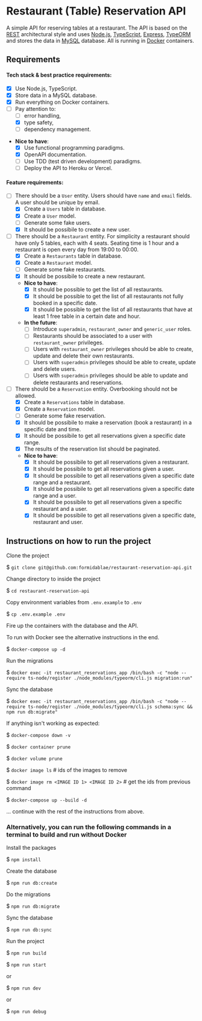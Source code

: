 # Restaurant (Table) Reservation API

A simple API for reserving tables at a restaurant.
The API is based on the [REST](https://en.wikipedia.org/wiki/Representational_state_transfer) architectural style and uses [Node.js](https://nodejs.org/), [TypeScript](https://www.typescriptlang.org/), [Express](https://expressjs.com/), [TypeORM](https://typeorm.io/) and stores the data in [MySQL](https://www.mysql.com/) database. All is running in [Docker](https://www.docker.com/) containers.

## Requirements
#### Tech stack & best practice requirements:
* [x] Use Node.js, TypeScript.
* [x] Store data in a MySQL database.
* [x] Run everything on Docker containers.
* [ ] Pay attention to:
  * [ ] error handling,
  * [x] type safety,
  * [ ] dependency management.
* **Nice to have**:
  * [x] Use functional programming paradigms.
  * [x] OpenAPI documentation.
  * [ ] Use TDD (test driven development) paradigms.
  * [ ] Deploy the API to Heroku or Vercel.

#### Feature requirements:
* [ ] There should be a `User` entity. Users should have `name` and `email` fields. A user should be unique by email.
  * [x] Create a `Users` table in database.
  * [x] Create a `User` model.
  * [ ] Generate some fake users.
  * [x] It should be possibile to create a new user.
* [ ] There should be a `Restaurant` entity. For simplicity a restaurant should have only 5 tables, each with 4 seats. Seating time is 1 hour and a restaurant is open every day from 19:00 to 00:00.
  * [x] Create a `Restaurants` table in database.
  * [x] Create a `Restaurant` model.
  * [ ] Generate some fake restaurants.
  * [x] It should be possibile to create a new restaurant.
  * **Nice to have**:
    * [x] It should be possible to get the list of all restaurants.
    * [x] It should be possible to get the list of all restaurants not fully booked in a specific date.
    * [x] It should be possible to get the list of all restaurants that have at least 1 free table in a certain date and hour.
  * **In the future**:
    * [ ] Introduce `superadmin`, `restaurant_owner` and `generic_user` roles.
    * [ ] Restaurants should be associated to a user with `restaurant_owner` privileges.
    * [ ] Users with `restaurant_owner` privileges should be able to create, update and delete their own restaurants.
    * [ ] Users with `superadmin` privileges should be able to create, update and delete users.
    * [ ] Users with `superadmin` privileges should be able to update and delete restaurants and reservations.
* [ ] There should be a `Reservation` entity. Overbooking should not be allowed.
  * [x] Create a `Reservations` table in database.
  * [x] Create a `Reservation` model.
  * [ ] Generate some fake reservation.
  * [x] It should be possibile to make a reservation (book a restaurant) in a specific date and time.
  * [x] It should be possibile to get all reservations given a specific date range.
  * [x] The results of the reservation list should be paginated.
  * **Nice to have**:
    * [x] It should be possibile to get all reservations given a restaurant.
    * [x] It should be possibile to get all reservations given a user.
    * [x] It should be possibile to get all reservations given a specific date range and a restaurant.
    * [x] It should be possibile to get all reservations given a specific date range and a user.
    * [x] It should be possibile to get all reservations given a specific restaurant and a user.
    * [x] It should be possibile to get all reservations given a specific date, restaurant and user.

## Instructions on how to run the project
Clone the project

$ `git clone git@github.com:formidablae/restaurant-reservation-api.git`

Change directory to inside the project

$ `cd restaurant-reservation-api`

Copy environment variables from `.env.example` to `.env`

$ `cp .env.example .env`

Fire up the containers with the database and the API.

To run with Docker see the alternative instructions in the end.

$ `docker-compose up -d`

Run the migrations

$ `docker exec -it restaurant_reservations_app /bin/bash -c "node --require ts-node/register ./node_modules/typeorm/cli.js migration:run"`

Sync the database

$ `docker exec -it restaurant_reservations_app /bin/bash -c "node --require ts-node/register ./node_modules/typeorm/cli.js schema:sync && npm run db:migrate"`


If anything isn't working as expected:

$ `docker-compose down -v`

$ `docker container prune`

$ `docker volume prune`

$ `docker image ls`  # ids of the images to remove

$ `docker image rm <IMAGE ID 1> <IMAGE ID 2>`  # get the ids from previous command

$ `docker-compose up --build -d`

... continue with the rest of the instructions from above.

### Alternatively, you can run the following commands in a terminal to build and run without Docker

Install the packages

$ `npm install`

Create the database

$ `npm run db:create`

Do the migrations

$ `npm run db:migrate`

<!--
Seed the database with dummy data

 $ `npm run db:seed`
 -->

Sync the database

$ `npm run db:sync`

Run the project

$ `npm run build`

$ `npm run start`

or

$ `npm run dev`

or

$ `npm run debug`
